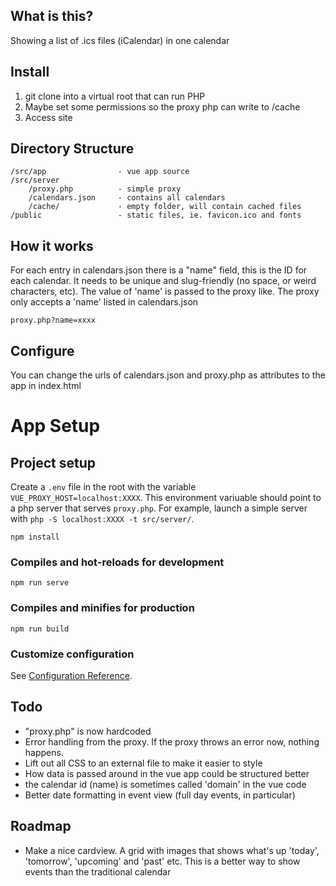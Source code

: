 ## What is this?

Showing a list of .ics files (iCalendar) in one calendar


## Install
1. git clone into a virtual root that can run PHP
2. Maybe set some permissions so the proxy php can write to /cache
3. Access site

## Directory Structure
```
/src/app                - vue app source
/src/server
    /proxy.php          - simple proxy
    /calendars.json     - contains all calendars
    /cache/             - empty folder, will contain cached files
/public                 - static files, ie. favicon.ico and fonts
```

## How it works
For each entry in calendars.json there is a "name" field, this is the ID for each calendar. It needs to be unique and slug-friendly (no space, or weird characters, etc). The value of 'name' is passed to the proxy like. The proxy only accepts a 'name' listed in calendars.json
```
proxy.php?name=xxxx
```

## Configure
You can change the urls of calendars.json and proxy.php as attributes to the app in index.html


# App Setup

## Project setup

Create a `.env` file in the root with the variable `VUE_PROXY_HOST=localhost:XXXX`. This environment variuable should point to a php server that serves `proxy.php`. For example, launch a simple server with `php -S localhost:XXXX -t src/server/`.

```
npm install
```

### Compiles and hot-reloads for development
```
npm run serve
```

### Compiles and minifies for production
```
npm run build
```

### Customize configuration
See [Configuration Reference](https://cli.vuejs.org/config/).




## Todo
- "proxy.php" is now hardcoded
- Error handling from the proxy. If the proxy throws an error now, nothing happens.
- Lift out all CSS to an external file to make it easier to style
- How data is passed around in the vue app could be structured better
- the calendar id (name) is sometimes called 'domain' in the vue code
- Better date formatting in event view (full day events, in particular)

## Roadmap
- Make a nice cardview. A grid with images that shows what's up 'today', 'tomorrow', 'upcoming' and 'past' etc. This is a better way to show events than the traditional calendar
